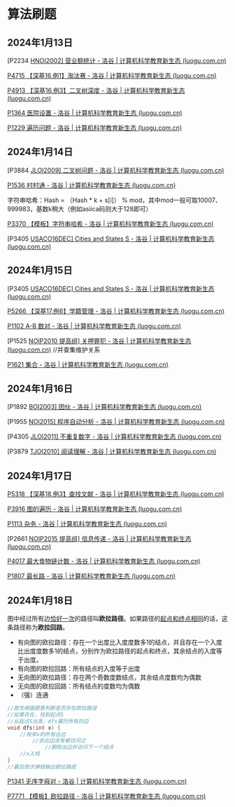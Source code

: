 # 算法刷题

## 2024年1月13日

[P2234 [HNOI2002\] 营业额统计 - 洛谷 | 计算机科学教育新生态 (luogu.com.cn)](https://www.luogu.com.cn/problem/P2234)

[P4715 【深基16.例1】淘汰赛 - 洛谷 | 计算机科学教育新生态 (luogu.com.cn)](https://www.luogu.com.cn/problem/P4715)

[P4913 【深基16.例3】二叉树深度 - 洛谷 | 计算机科学教育新生态 (luogu.com.cn)](https://www.luogu.com.cn/problem/P4913)

[P1364 医院设置 - 洛谷 | 计算机科学教育新生态 (luogu.com.cn)](https://www.luogu.com.cn/problem/P1364)

[P1229 遍历问题 - 洛谷 | 计算机科学教育新生态 (luogu.com.cn)](https://www.luogu.com.cn/problem/P1229)

## 2024年1月14日

[P3884 [JLOI2009\] 二叉树问题 - 洛谷 | 计算机科学教育新生态 (luogu.com.cn)](https://www.luogu.com.cn/problem/P3884)

[P1536 村村通 - 洛谷 | 计算机科学教育新生态 (luogu.com.cn)](https://www.luogu.com.cn/problem/P1536)

字符串哈希：Hash = （Hash * k + s[i]） % mod，其中mod一般可取10007、999983，基数k稍大（例如asiica码则大于128即可）

[P3370 【模板】字符串哈希 - 洛谷 | 计算机科学教育新生态 (luogu.com.cn)](https://www.luogu.com.cn/problem/P3370)

[P3405 [USACO16DEC\] Cities and States S - 洛谷 | 计算机科学教育新生态 (luogu.com.cn)](https://www.luogu.com.cn/problem/P3405)

## 2024年1月15日

[P3405 [USACO16DEC\] Cities and States S - 洛谷 | 计算机科学教育新生态 (luogu.com.cn)](https://www.luogu.com.cn/problem/P3405)

[P5266 【深基17.例6】学籍管理 - 洛谷 | 计算机科学教育新生态 (luogu.com.cn)](https://www.luogu.com.cn/problem/P5266)

[P1102 A-B 数对 - 洛谷 | 计算机科学教育新生态 (luogu.com.cn)](https://www.luogu.com.cn/problem/P1102)

[P1525 [NOIP2010 提高组\] 关押罪犯 - 洛谷 | 计算机科学教育新生态 (luogu.com.cn)](https://www.luogu.com.cn/problem/P1525) //并查集维护关系

[P1621 集合 - 洛谷 | 计算机科学教育新生态 (luogu.com.cn)](https://www.luogu.com.cn/problem/P1621)

## 2024年1月16日

[P1892 [BOI2003\] 团伙 - 洛谷 | 计算机科学教育新生态 (luogu.com.cn)](https://www.luogu.com.cn/problem/P1892)

[P1955 [NOI2015\] 程序自动分析 - 洛谷 | 计算机科学教育新生态 (luogu.com.cn)](https://www.luogu.com.cn/problem/P1955)

[P4305 [JLOI2011\] 不重复数字 - 洛谷 | 计算机科学教育新生态 (luogu.com.cn)](https://www.luogu.com.cn/problem/P4305)

[P3879 [TJOI2010\] 阅读理解 - 洛谷 | 计算机科学教育新生态 (luogu.com.cn)](https://www.luogu.com.cn/problem/P3879)

## 2024年1月17日

[P5318 【深基18.例3】查找文献 - 洛谷 | 计算机科学教育新生态 (luogu.com.cn)](https://www.luogu.com.cn/problem/P5318)

[P3916 图的遍历 - 洛谷 | 计算机科学教育新生态 (luogu.com.cn)](https://www.luogu.com.cn/problem/P3916)

[P1113 杂务 - 洛谷 | 计算机科学教育新生态 (luogu.com.cn)](https://www.luogu.com.cn/problem/P1113)

[P2661 [NOIP2015 提高组\] 信息传递 - 洛谷 | 计算机科学教育新生态 (luogu.com.cn)](https://www.luogu.com.cn/problem/P2661)

[P4017 最大食物链计数 - 洛谷 | 计算机科学教育新生态 (luogu.com.cn)](https://www.luogu.com.cn/problem/P4017)

[P1807 最长路 - 洛谷 | 计算机科学教育新生态 (luogu.com.cn)](https://www.luogu.com.cn/problem/P1807)

## 2024年1月18日

图中经过所有边<u>恰好一次</u>的路径叫<b>欧拉路径</b>。如果路径的<u>起点和终点相同</u>的话，这条路径称为<b>欧拉回路</b>。

- 有向图的欧拉路径：存在一个出度比入度度数多1的结点，并且存在一个入度比出度度数多1的结点，分别作为欧拉路径的起点和终点，其余结点的入度等于出度。
- 有向图的欧拉回路：所有结点的入度等于出度
- 无向图的欧拉路径：存在两个奇数度数结点，其余结点度数均为偶数
- 无向图的欧拉回路：所有结点的度数均为偶数
- （强）连通

```C++
//首先根据题意判断是否存在欧拉路径
//如果存在，找到起点S
//从起点S出发，dfs遍历所有的边
void dfs(int x) {
    //枚举x的所有出边
    	//该出边没有被访问过
    		//删除出边并访问下一个结点
    //x入栈
}
//最后依次弹栈输出欧拉路径
```

[P1341 无序字母对 - 洛谷 | 计算机科学教育新生态 (luogu.com.cn)](https://www.luogu.com.cn/problem/P1341)

[P7771 【模板】欧拉路径 - 洛谷 | 计算机科学教育新生态 (luogu.com.cn)](https://www.luogu.com.cn/problem/P7771)
